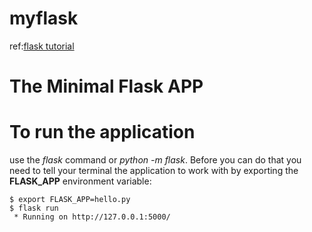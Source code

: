# myflask

ref:[flask tutorial](https://flask.palletsprojects.com/en/1.1.x/tutorial/)


# The Minimal Flask APP

# To run the application
  
  use the *flask* command or *python -m flask*. Before you can do that you need to tell your terminal the application to work with by exporting the **FLASK_APP** environment variable:
``` 
$ export FLASK_APP=hello.py
$ flask run
 * Running on http://127.0.0.1:5000/
